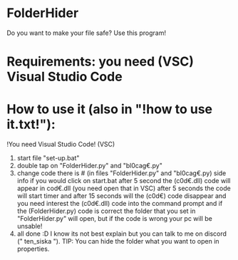 # FolderHider
Do you want to make your file safe? Use this program!
# Requirements: you need (VSC) Visual Studio Code

# How to use it (also in "!how to use it.txt!"):
!You need Visual Studio Code! (VSC)
1. start file "set-up.bat"
2. double tap on "FolderHider.py" and "bl0cag€.py"
3. change code there is # (in files "FolderHider.py" and "bl0cag€.py)
side info if you would click on start.bat after 5 second the (c0d€.dll) code will appear in cod€.dll (you need open that in VSC) after 5 seconds the code will start timer and after 15 seconds will the (c0d€) code disappear and you need interest the (c0d€.dll) code into the command prompt and if the (FolderHider.py) code is correct the folder that you set in "FolderHider.py" will open, but if the code is wrong your pc will be unsable!
4. all done :D
I know its not best explain but you can talk to me on discord (" ten_siska ").
TIP: You can hide the folder what you want to open in properties.

